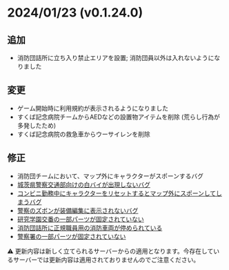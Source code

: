 # 2024/01/23 (v0.1.24.0)
## 追加
- 消防団詰所に立ち入り禁止エリアを設置; 消防団員以外は入れないようになりました

## 変更
- ゲーム開始時に利用規約が表示されるようになりました
- すくば記念病院チームからAEDなどの設置物アイテムを削除 (荒らし行為が多発したため)
- すくば記念病院の救急車からウーサイレンを削除

## 修正
- 消防団チームにおいて、マップ外にキャラクターがスポーンするバグ
- [城茨県警察交通部向けの白バイが出現しないバグ](https://discord.com/channels/1049994693167034388/1198340905510375655)
- [コンビニ勤務中にキャラクターをリセットするとマップ外にスポーンしてしまうバグ](https://discord.com/channels/1049994693167034388/1198256680031498250)
- [警察のズボンが装備編集に表示されないバグ](https://discord.com/channels/1049994693167034388/1197402345714233374)
- [研究学園交番の一部パーツが固定されていない](https://discord.com/channels/1049994693167034388/1196067847886098552)
- [消防団詰所に正規職員用の消防車両が停められている](https://discord.com/channels/1049994693167034388/1195681226040807485)
- [警察署の一部パーツが固定されていない](https://discord.com/channels/1049994693167034388/1183725756099088414)

:warning: 更新内容は新しく立てられるサーバーからの適用となります。今存在しているサーバーでは更新内容は適用されておりませんのでご注意ください。

